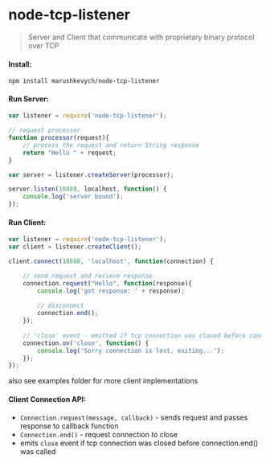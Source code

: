 node-tcp-listener
=================
> Server and Client that communicate with proprietary binary protocol over TCP

#### Install: 
```
npm install marushkevych/node-tcp-listener
```

#### Run Server:
```js
var listener = require('node-tcp-listener');

// request processor
function processor(request){
    // process the request and return String response
    return "Hello " + request;
}

var server = listener.createServer(processor);

server.listen(18888, localhost, function() {
    console.log('server bound');
});
```

#### Run Client:
```js
var listener = require('node-tcp-listener');
var client = listener.createClient();

client.connect(18888, 'localhost', function(connection) {

    // send request and recieve response
    connection.request("Hello", function(response){
        console.log('got response: ' + response);
        
        // disconnect
        connection.end();
    });
    
    // 'close' event - emitted if tcp connection was closed before connection.end() was called
    connection.on('close', function() {
        console.log('Sorry connection is lost, exiting...');
    });
});

```
also see examples folder for more client implementations

#### Client Connection API:
- ```Connection.request(message, callback)``` - sends request and passes response to callback function
- ```Connection.end()``` - request connection to close
- emits ```close``` event if tcp connection was closed before connection.end() was called


